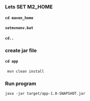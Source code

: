 ### Lets SET M2_HOME ###
#### `cd maven_home`
#### `setmvnenv.bat`
#### `cd..`

### create jar file ###
#### `cd app`
` mvn clean install`
### Run program ###
` java -jar target/app-1.0-SNAPSHOT.jar `